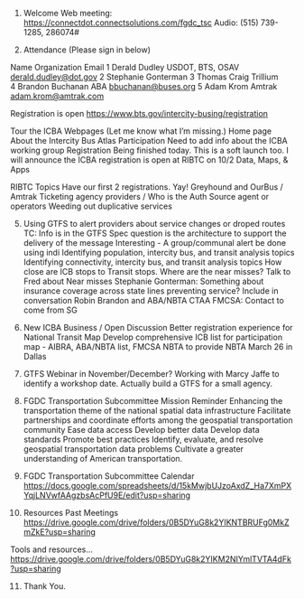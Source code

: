 
1.  Welcome 
	Web meeting: https://connectdot.connectsolutions.com/fgdc_tsc
Audio: (515) 739-1285, 286074#

2.  Attendance (Please sign in below)


Name
Organization
Email
1
Derald Dudley
USDOT, BTS, OSAV
derald.dudley@dot.gov
2  Stephanie Gonterman
3  Thomas Craig  Trillium  
4
Brandon Buchanan
ABA
bbuchanan@buses.org
5
Adam Krom
Amtrak
adam.krom@amtrak.com

Registration is open
https://www.bts.gov/intercity-busing/registration

Tour the ICBA Webpages (Let me know what I’m missing.)
Home page
About the Intercity Bus Atlas
Participation
Need to add info about the ICBA working group
Registration
Being finished today.
This is a soft launch too. I will announce the ICBA registration is open at RIBTC on 10/2
Data, Maps, & Apps

RIBTC Topics
Have our first 2 registrations.  Yay!
Greyhound and 
OurBus / Amtrak
Ticketing agency providers / Who is the Auth Source agent or operators
Weeding out duplicative services


5. Using GTFS to alert providers about service changes or droped routes
TC: Info is in the GTFS Spec question is the architecture to support the delivery of the message
Interesting - A group/communal alert be done using indi
Identifying population, intercity bus, and  transit analysis topics
Identifying connectivity, intercity bus, and  transit analysis topics
How close are ICB stops to Transit stops.  Where are the near misses?
Talk to Fred about Near misses
Stephanie Gonterman: Something about insurance coverage across state lines preventing service?
Include in conversation
Robin 
Brandon and ABA/NBTA 
CTAA
FMCSA: Contact to come from SG

6. New ICBA Business / Open Discussion
Better registration experience for National Transit Map
Develop comprehensive ICB list for participation map - AIBRA, ABA/NBTA list, FMCSA
NBTA to provide
NBTA March 26 in Dallas
	
7. GTFS Webinar in November/December?
Working with Marcy Jaffe to identify a workshop date.
Actually build a GTFS for a small agency.

8. FGDC Transportation Subcommittee Mission Reminder
Enhancing the transportation theme of the national spatial data infrastructure
Facilitate partnerships and coordinate efforts among the geospatial transportation community
Ease data access
Develop better data
Develop data standards
Promote best practices
Identify, evaluate, and resolve geospatial transportation data problems
Cultivate a greater understanding of American transportation.
 	
9. FGDC Transportation Subcommittee Calendar
https://docs.google.com/spreadsheets/d/15kMwjbUJzoAxdZ_Ha7XmPXYqjLNVwfAAgzbsAcPfU9E/edit?usp=sharing

10. Resources
Past Meetings
https://drive.google.com/drive/folders/0B5DYuG8k2YIKNTBRUFg0MkZmZkE?usp=sharing

Tools and resources...
https://drive.google.com/drive/folders/0B5DYuG8k2YIKM2NIYmlTVTA4dFk?usp=sharing

11. Thank You.
